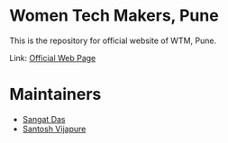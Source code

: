 # Women Tech Makers, Pune
This is the repository for official website of WTM, Pune.

Link: [Official Web Page](https://wtm-oss.github.io/)

# Maintainers
- [Sangat Das](https://github.com/Sangatdas)
- [Santosh Vijapure](https://github.com/santoshvijapure)
